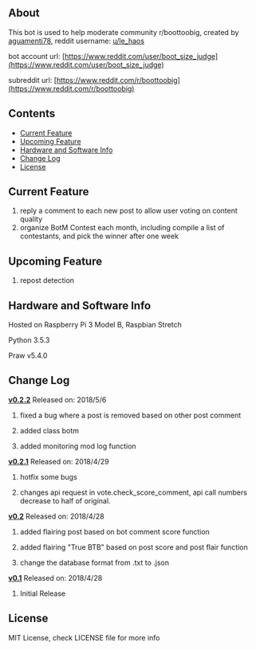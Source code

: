## About

This bot is used to help moderate community r/boottoobig, created by [aguamenti78](https://github.com/aguamenti78), reddit username: [u/le_haos](https://www.reddit.com/user/le_haos)

bot account url: [https://www.reddit.com/user/boot_size_judge](https://www.reddit.com/user/boot_size_judge)

subreddit url: [https://www.reddit.com/r/boottoobig](https://www.reddit.com/r/boottoobig)

## Contents

* [Current Feature](#current-feature)
* [Upcoming Feature](#upcoming-feature)
* [Hardware and Software Info](#hardware-and-software-info)
* [Change Log](#change-log)
* [License](#license)


## Current Feature

1. reply a comment to each new post to allow user voting on content quality
2. organize BotM Contest each month, including compile a list of contestants, and pick the winner after one week

## Upcoming Feature

1. repost detection

## Hardware and Software Info

Hosted on Raspberry Pi 3 Model B, Raspbian Stretch

Python 3.5.3

Praw v5.4.0

## Change Log

[**v0.2.2**](https://github.com/aguamenti78/boot_size_judge/releases/tag/v0.2.2) Released on: 2018/5/6

1. fixed a bug where a post is removed based on other post comment

2. added class botm

3. added monitoring mod log function

[**v0.2.1**](https://github.com/aguamenti78/boot_size_judge/releases/tag/v0.2.1) Released on: 2018/4/29

1. hotfix some bugs

2. changes api request in vote.check_score_comment, api call numbers decrease to half of original.

[**v0.2**](https://github.com/aguamenti78/boot_size_judge/releases/tag/v0.2) Released on: 2018/4/28

1. added flairing post based on bot comment score function

2. added flairing "True BTB" based on post score and post flair function

3. change the database format from .txt to .json

[**v0.1**](https://github.com/aguamenti78/boot_size_judge/releases/tag/v0.1) Released on: 2018/4/28

1. Initial Release

## License

MIT License, check LICENSE file for more info
